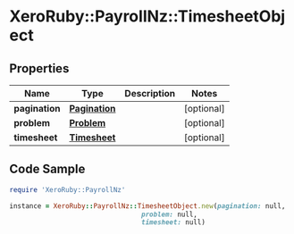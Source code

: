 # XeroRuby::PayrollNz::TimesheetObject

## Properties

Name | Type | Description | Notes
------------ | ------------- | ------------- | -------------
**pagination** | [**Pagination**](Pagination.md) |  | [optional] 
**problem** | [**Problem**](Problem.md) |  | [optional] 
**timesheet** | [**Timesheet**](Timesheet.md) |  | [optional] 

## Code Sample

```ruby
require 'XeroRuby::PayrollNz'

instance = XeroRuby::PayrollNz::TimesheetObject.new(pagination: null,
                                 problem: null,
                                 timesheet: null)
```


